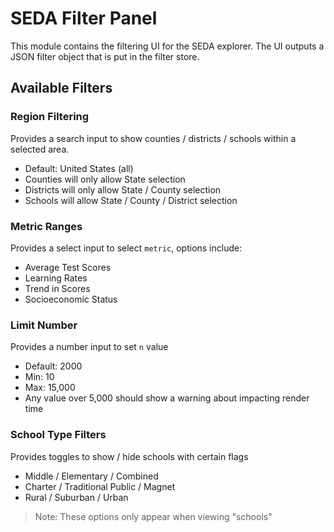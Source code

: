 # SEDA Filter Panel

This module contains the filtering UI for the SEDA explorer. The UI outputs a JSON filter object that is put in the filter store.

## Available Filters

### Region Filtering

Provides a search input to show counties / districts / schools within a selected area.

- Default: United States (all)
- Counties will only allow State selection
- Districts will only allow State / County selection
- Schools will allow State / County / District selection

### Metric Ranges

Provides a select input to select `metric`, options include:

- Average Test Scores
- Learning Rates
- Trend in Scores
- Socioeconomic Status

### Limit Number

Provides a number input to set `n` value

- Default: 2000
- Min: 10
- Max: 15,000
- Any value over 5,000 should show a warning about impacting render time

### School Type Filters

Provides toggles to show / hide schools with certain flags

- Middle / Elementary / Combined
- Charter / Traditional Public / Magnet
- Rural / Suburban / Urban

> Note: These options only appear when viewing "schools"
